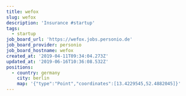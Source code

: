 ```yaml
---
title: wefox
slug: wefox
description: 'Insurance #startup'
tags:
  - startup
job_board_url: 'https://wefox.jobs.personio.de'
job_board_provider: personio
job_board_hostname: wefox
created_at: '2019-04-11T09:34:04.273Z'
updated_at: '2019-06-16T10:36:08.532Z'
positions:
  - country: germany
    city: berlin
    map: '{"type":"Point","coordinates":[13.4229545,52.4882045]}'
---
```

